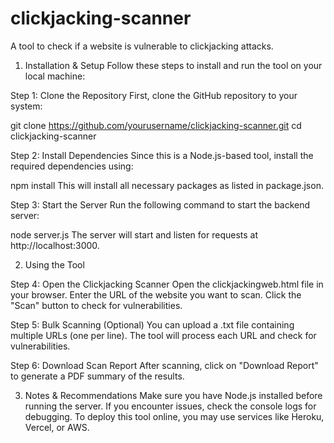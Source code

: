 # clickjacking-scanner
A tool to check if a website is vulnerable to clickjacking attacks.

1. Installation & Setup
Follow these steps to install and run the tool on your local machine:

Step 1: Clone the Repository
First, clone the GitHub repository to your system:

git clone https://github.com/yourusername/clickjacking-scanner.git
cd clickjacking-scanner

Step 2: Install Dependencies
Since this is a Node.js-based tool, install the required dependencies using:

npm install
This will install all necessary packages as listed in package.json.

Step 3: Start the Server
Run the following command to start the backend server:

node server.js
The server will start and listen for requests at http://localhost:3000.

2. Using the Tool

Step 4: Open the Clickjacking Scanner
Open the clickjackingweb.html file in your browser.
Enter the URL of the website you want to scan.
Click the "Scan" button to check for vulnerabilities.

Step 5: Bulk Scanning (Optional)
You can upload a .txt file containing multiple URLs (one per line).
The tool will process each URL and check for vulnerabilities.

Step 6: Download Scan Report
After scanning, click on "Download Report" to generate a PDF summary of the results.

3. Notes & Recommendations
Make sure you have Node.js installed before running the server.
If you encounter issues, check the console logs for debugging.
To deploy this tool online, you may use services like Heroku, Vercel, or AWS.
